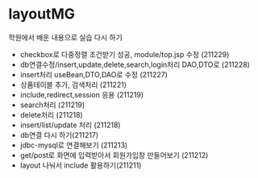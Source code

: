 # layoutMG
학원에서 배운 내용으로 실습 다시 하기

- checkbox로 다중정렬 조건받기 성공, module/top.jsp 수정 (211229)
- db연결수정/insert,update,delete,search,login처리 DAO,DTO로 (211228)
- insert처리 useBean,DTO,DAO로 수정 (211227)
- 상품테이블 추가, 검색처리 (211221)
- include,redirect,session 응용 (211219)
- search처리 (211219)
- delete처리 (211218)
- insert/list/update 처리 (211218)
- db연결 다시 하기(211217)
- jdbc-mysql로 연결해보기 (211213)
- get/post로 화면에 입력받아서 회원가입창 만들어보기 (211212)
- layout 나눠서 include 활용하기(211211)

